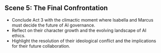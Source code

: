 ## Scene 5: The Final Confrontation
- Conclude Act 3 with the climactic moment where Isabella and Marcus must decide the future of AI governance.
- Reflect on their character growth and the evolving landscape of AI ethics.
- Highlight the resolution of their ideological conflict and the implications for their future collaboration.
